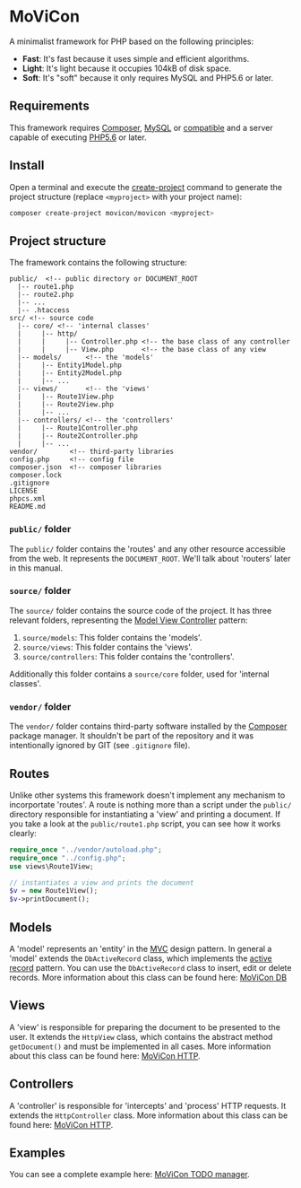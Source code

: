 # MoViCon

A minimalist framework for PHP based on the following principles:

  * **Fast**: It's fast because it uses simple and efficient algorithms.
  * **Light**: It's light because it occupies 104kB of disk space.
  * **Soft**: It's "soft" because it only requires MySQL and PHP5.6 or later.

## Requirements

This framework requires [Composer](https://getcomposer.org/), [MySQL](https://www.mysql.com/) or [compatible](https://mariadb.org/) and a server capable of executing [PHP5.6](http://php.net/downloads.php) or later.

## Install

Open a terminal and execute the [create-project](https://getcomposer.org/doc/03-cli.md#create-project) command to generate the project structure (replace `<myproject>` with your project name):
```bash
composer create-project movicon/movicon <myproject>
```

## Project structure

The framework contains the following structure:

```text
public/  <!-- public directory or DOCUMENT_ROOT
  |-- route1.php
  |-- route2.php
  |-- ...
  |-- .htaccess
src/ <!-- source code
  |-- core/ <!-- 'internal classes'
  |     |-- http/
  |     |     |-- Controller.php <!-- the base class of any controller
  |     |     |-- View.php       <!-- the base class of any view
  |-- models/      <!-- the 'models'
  |     |-- Entity1Model.php
  |     |-- Entity2Model.php
  |     |-- ...
  |-- views/       <!-- the 'views'
  |     |-- Route1View.php
  |     |-- Route2View.php
  |     |-- ...
  |-- controllers/ <!-- the 'controllers'
  |     |-- Route1Controller.php
  |     |-- Route2Controller.php
  |     |-- ...
vendor/        <!-- third-party libraries
config.php     <!-- config file
composer.json  <!-- composer libraries
composer.lock
.gitignore
LICENSE
phpcs.xml
README.md
```

### `public/` folder

The `public/` folder contains the 'routes' and any other resource accessible from the web. It represents the `DOCUMENT_ROOT`. We'll talk about 'routers' later in this manual.

### `source/` folder

The `source/` folder contains the source code of the project. It has three relevant folders, representing the [Model View Controller](https://en.wikipedia.org/wiki/Model%E2%80%93view%E2%80%93controller) pattern:

 1. `source/models`: This folder contains the 'models'.
 2. `source/views`: This folder contains the 'views'.
 3. `source/controllers`: This folder contains the 'controllers'.

Additionally this folder contains a `source/core` folder, used for 'internal classes'.

### `vendor/` folder

The `vendor/` folder contains third-party software installed by the [Composer](https://getcomposer.org/) package manager. It shouldn't be part of the repository and it was intentionally ignored by GIT (see `.gitignore` file).

## Routes

Unlike other systems this framework doesn't implement any mechanism to incorportate 'routes'. A route is nothing more than a script under the `public/` directory responsible for instantiating a 'view' and printing a document. If you take a look at the `public/route1.php` script, you can see how it works clearly:

```php
require_once "../vendor/autoload.php";
require_once "../config.php";
use views\Route1View;

// instantiates a view and prints the document
$v = new Route1View();
$v->printDocument();
```

## Models

A 'model' represents an 'entity' in the [MVC](https://en.wikipedia.org/wiki/Model%E2%80%93view%E2%80%93controller) design pattern. In general a 'model' extends the `DbActiveRecord` class, which implements the [active record](https://en.wikipedia.org/wiki/Active_record_pattern) pattern. You can use the `DbActiveRecord` class to insert, edit or delete records. More information about this class can be found here: [MoViCon DB](https://github.com/movicon/movicon-db)

## Views

A 'view' is responsible for preparing the document to be presented to the user. It extends the `HttpView` class, which contains the abstract method `getDocument()` and must be implemented in all cases. More information about this class can be found here: [MoViCon HTTP](https://github.com/movicon/movicon-http).

## Controllers

A 'controller' is responsible for 'intercepts' and 'process' HTTP requests. It extends the `HttpController` class. More information about this class can be found here: [MoViCon HTTP](https://github.com/movicon/movicon-http).

## Examples

You can see a complete example here: [MoViCon TODO manager](https://github.com/movicon/movicon-example).
